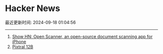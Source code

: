 # Hacker News

最近更新时间: 2024-09-18 01:04:56

--- 
1. [Show HN: Open Scanner, an open-source document scanning app for iPhone](https://github.com/pencilresearch/OpenScanner) 
2. [Pixtral 12B](https://mistral.ai/news/pixtral-12b/) 
